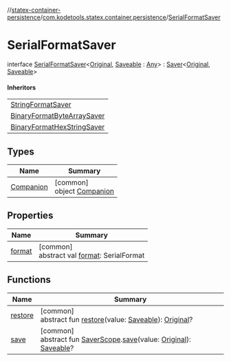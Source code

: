 //[statex-container-persistence](../../../index.md)/[com.kodetools.statex.container.persistence](../index.md)/[SerialFormatSaver](index.md)

# SerialFormatSaver

interface [SerialFormatSaver](index.md)&lt;[Original](index.md), [Saveable](index.md) : [Any](https://kotlinlang.org/api/core/kotlin-stdlib/kotlin/-any/index.html)&gt; : [Saver](https://developer.android.com/reference/kotlin/androidx/compose/runtime/saveable/Saver.html)&lt;[Original](index.md), [Saveable](index.md)&gt; 

#### Inheritors

| |
|---|
| [StringFormatSaver](../-string-format-saver/index.md) |
| [BinaryFormatByteArraySaver](../-binary-format-byte-array-saver/index.md) |
| [BinaryFormatHexStringSaver](../-binary-format-hex-string-saver/index.md) |

## Types

| Name | Summary |
|---|---|
| [Companion](-companion/index.md) | [common]<br>object [Companion](-companion/index.md) |

## Properties

| Name | Summary |
|---|---|
| [format](format.md) | [common]<br>abstract val [format](format.md): SerialFormat |

## Functions

| Name | Summary |
|---|---|
| [restore](index.md#514579959%2FFunctions%2F1919035847) | [common]<br>abstract fun [restore](index.md#514579959%2FFunctions%2F1919035847)(value: [Saveable](index.md)): [Original](index.md)? |
| [save](index.md#2133965050%2FFunctions%2F1919035847) | [common]<br>abstract fun [SaverScope](https://developer.android.com/reference/kotlin/androidx/compose/runtime/saveable/SaverScope.html).[save](index.md#2133965050%2FFunctions%2F1919035847)(value: [Original](index.md)): [Saveable](index.md)? |
